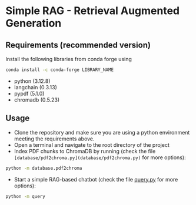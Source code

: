 # Simple RAG - Retrieval Augmented Generation

## Requirements (recommended version)

Install the following libraries from conda forge using
```bash
conda install -c conda-forge LIBRARY_NAME
```

- python (3.12.8)
- langchain (0.3.13)
- pypdf (5.1.0)
- chromadb (0.5.23)

## Usage

- Clone the repository and make sure you are using a python environment meeting the requirements above.
- Open a terminal and navigate to the root directory of the project 
- Index PDF chunks to ChromaDB by running (check the file `[database/pdf2chroma.py](database/pdf2chroma.py)` for more options):
```bash
python -m database.pdf2chroma
```
- Start a simple RAG-based chatbot (check the file [query.py](query.py) for more options):
```bash
python -m query
```